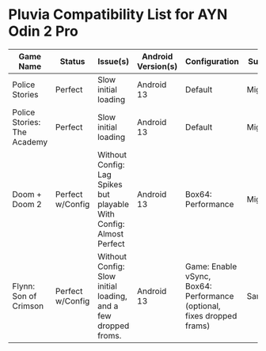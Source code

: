 # Pluvia Compatibility List for AYN Odin 2 Pro

| Game Name | Status | Issue(s) | Android Version(s) | Configuration | Submitted By |
|-----------|--------|----------|-----------------|---------------|------------|
| Police Stories | Perfect | Slow initial loading | Android 13 | Default | MightyX3N |
| Police Stories: The Academy | Perfect | Slow initial loading | Android 13 | Default | MightyX3N |
| Doom + Doom 2 | Perfect w/Config | Without Config: Lag Spikes but playable With Config: Almost Perfect | Android 13 | Box64: Performance | MightyX3N |
| Flynn: Son of Crimson | Perfect w/Config | Without Config: Slow initial loading, and a few dropped froms. | Android 13 | Game: Enable vSync, Box64: Performance (optional, fixes dropped frams) | SamPlaysKeys |
